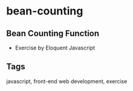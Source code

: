 # bean-counting

## Bean Counting Function
- Exercise by Eloquent Javascript

## Tags
javascript, front-end web development, exercise